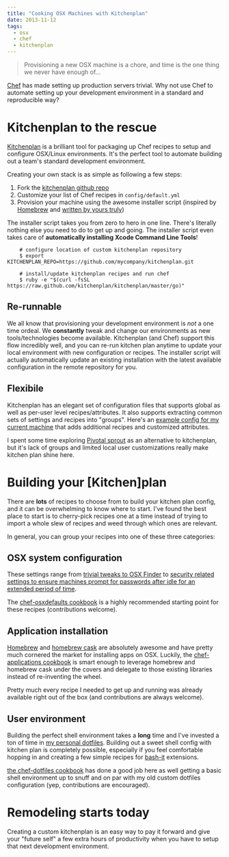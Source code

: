 ```yaml
---
title: "Cooking OSX Machines with Kitchenplan"
date: 2013-11-12
tags:
  - osx
  - chef
  - kitchenplan
---
```


> Provisioning a new OSX machine is a chore, and time is the one thing we never have enough of...

[Chef](http://www.opscode.com/chef/) has made setting up production servers trivial.  Why not use Chef to automate setting up your development environment in a standard and reproducible way?

# Kitchenplan to the rescue


[Kitchenplan](http://vanderveer.be/blog/2013/04/14/presenting-kitchenplan/) is a brilliant tool for packaging up Chef recipes to setup and configure OSX/Linux environments.  It's the perfect tool to automate building out a team's standard development environment.

Creating your own stack is as simple as following a few steps:

1. Fork the [kitchenplan github repo](https://github.com/thegarage/kitchenplan/)
2. Customize your list of Chef recipes in `config/default.yml`
3. Provision your machine using the awesome installer script (inspired by [Homebrew](https://raw.github.com/mxcl/homebrew/go) and [written by yours truly](https://github.com/kitchenplan/kitchenplan/pull/33))


The installer script takes you from zero to hero in one line.  There's literally nothing else you need to do to get up and going.  The installer script even takes care of **automatically installing Xcode Command Line Tools**!

```
    # configure location of custom kitchenplan repository
    $ export KITCHENPLAN_REPO=https://github.com/mycompany/kitchenplan.git

    # install/update kitchenplan recipes and run chef
    $ ruby -e "$(curl -fsSL https://raw.github.com/kitchenplan/kitchenplan/master/go)"
```

## Re-runnable
We all know that provisioning your development environment is *not* a one time ordeal.  We **constantly** tweak and change our environments as new tools/technologies become available.  Kitchenplan (and Chef) support this flow incredibly well, and you can re-run kitchen plan anytime to update your local environment with new configuration or recipes.  The installer script will actually automatically update an existing installation with the latest available configuration in the remote repository for you.

## Flexibile
Kitchenplan has an elegant set of configuration files that supports global as well as per-user level recipes/attributes.  It also supports extracting common sets of settings and recipes into "groups".  Here's an [example config for my current machine](https://github.com/thegarage/kitchenplan/blob/master/config/people/ryansonnek.yml) that adds additional recipes and customized attributes.

I spent some time exploring [Pivotal sprout](https://github.com/wireframe/chef-osxbootstrap) as an alternative to kitchenplan, but it's lack of groups and limited local user customizations really make kitchen plan shine here.

# Building your [Kitchen]plan

There are **lots** of recipes to choose from to build your kitchen plan config, and it can be overwhelming to know where to start.  I've found the best place to start is to cherry-pick recipes one at a time instead of trying to import a whole slew of recipes and weed through which ones are relevant.

In general, you can group your recipes into one of these three categories:

## OSX system configuration

These settings range from [trivial tweaks to OSX Finder](https://github.com/thegarage/chef-osxdefaults/blob/master/recipes/finder_display_full_path.rb) to [security related settings to ensure machines prompt for passwords after idle for an extended period of time](https://github.com/thegarage/chef-osxdefaults/blob/master/recipes/set_screensaver_preferences.rb).

The [chef-osxdefaults cookbook](https://github.com/kitchenplan/chef-osxdefaults) is a highly recommended starting point for these recipes (contributions welcome).

## Application installation

[Homebrew](http://brew.sh) and [homebrew cask](https://github.com/phinze/homebrew-cask) are absolutely awesome and have pretty much cornered the market for installing apps on OSX.  Luckily, the [chef-applications cookbook](https://github.com/kitchenplan/chef-applications) is smart enough to leverage homebrew and homebrew cask under the covers and delegate to those existing libraries instead of re-inventing the wheel.

Pretty much every recipe I needed to get up and running was already available right out of the box (and contributions are always welcome).

## User environment
Building the perfect shell environment takes a **long** time and I've invested a ton of time in [my personal dotfiles](https://github.com/wireframe/dotfiles
).  Building out a sweet shell config with kitchen plan is completely possible, especially if you feel comfortable hopping in and creating a few simple recipes for [bash-it](https://github.com/revans/bash-it) extensions.

[the chef-dotfiles cookbook](https://github.com/thegarage/chef-dotfiles) has done a good job here as well getting a basic shell environment up to snuff and on par with my old custom dotfiles configuration (yep, contributions are encouraged).

# Remodeling starts today

Creating a custom kitchenplan is an easy way to pay it forward and give your "future self" a few extra hours of productivity when you have to setup that next development environment.
